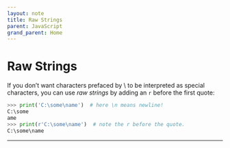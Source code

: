 ```yaml
---
layout: note
title: Raw Strings
parent: JavaScript
grand_parent: Home
---
```


# Raw Strings

If you don’t want characters prefaced by \ to be interpreted as special characters, you can use _raw strings_ by adding an `r` before the first quote:

```py
>>> print('C:\some\name')  # here \n means newline!
C:\some
ame
>>> print(r'C:\some\name')  # note the r before the quote.
C:\some\name
```

---

